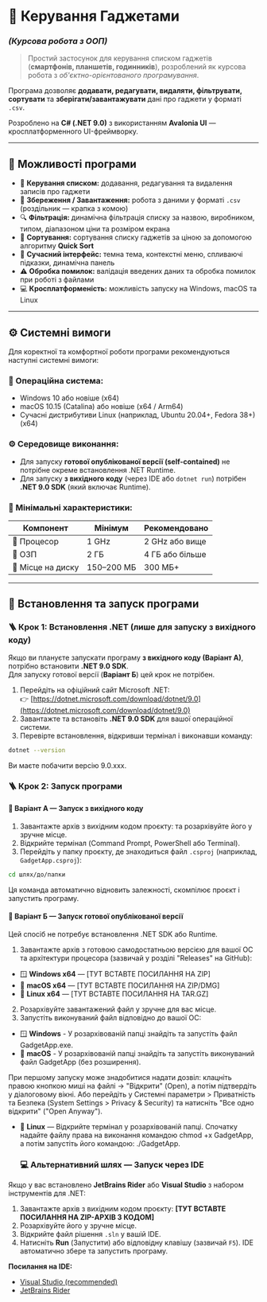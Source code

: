 # 📱 Керування Гаджетами  
### *(Курсова робота з ООП)*

> Простий застосунок для керування списком гаджетів (**смартфонів, планшетів, годинників**), розроблений як курсова робота з *об'єктно-орієнтованого програмування*.

Програма дозволяє **додавати, редагувати, видаляти, фільтрувати, сортувати** та **зберігати/завантажувати** дані про гаджети у форматі `.csv`.

Розроблено на **C# (.NET 9.0)** з використанням **Avalonia UI** — кросплатформенного UI-фреймворку.

---

## 🚀 Можливості програми

- 🧾 **Керування списком:** додавання, редагування та видалення записів про гаджети  
- 💾 **Збереження / Завантаження:** робота з даними у форматі `.csv` (роздільник — крапка з комою)  
- 🔍 **Фільтрація:** динамічна фільтрація списку за назвою, виробником, типом, діапазоном ціни та розміром екрана  
- 🔄 **Сортування:** сортування списку гаджетів за ціною за допомогою алгоритму **Quick Sort**  
- 🌙 **Сучасний інтерфейс:** темна тема, контекстні меню, спливаючі підказки, динамічна панель  
- ⚠️ **Обробка помилок:** валідація введених даних та обробка помилок при роботі з файлами  
- 💻 **Кросплатформеність:** можливість запуску на Windows, macOS та Linux  

---

## ⚙️ Системні вимоги

Для коректної та комфортної роботи програми рекомендуються наступні системні вимоги:

### 🧩 Операційна система:
- Windows 10 або новіше (x64)  
- macOS 10.15 (Catalina) або новіше (x64 / Arm64)  
- Сучасні дистрибутиви Linux (наприклад, Ubuntu 20.04+, Fedora 38+) (x64)  

### ⚙️ Середовище виконання:
- Для запуску **готової опублікованої версії (self-contained)** не потрібне окреме встановлення .NET Runtime.  
- Для запуску **з вихідного коду** (через IDE або `dotnet run`) потрібен **.NET 9.0 SDK** (який включає Runtime).  

### 💽 Мінімальні характеристики:
| Компонент | Мінімум | Рекомендовано |
|------------|----------|---------------|
| 🧠 Процесор | 1 GHz | 2 GHz або вище |
| 💾 ОЗП | 2 ГБ | 4 ГБ або більше |
| 📂 Місце на диску | 150–200 МБ | 300 МБ+ |

---

## 🧭 Встановлення та запуск програми

### 🪜 Крок 1: Встановлення .NET (лише для запуску з вихідного коду)

Якщо ви плануєте запускати програму **з вихідного коду (Варіант А)**, потрібно встановити **.NET 9.0 SDK**.  
Для запуску готової версії (**Варіант Б**) цей крок не потрібен.

1. Перейдіть на офіційний сайт Microsoft .NET:  
   👉 [https://dotnet.microsoft.com/download/dotnet/9.0](https://dotnet.microsoft.com/download/dotnet/9.0)
2. Завантажте та встановіть **.NET 9.0 SDK** для вашої операційної системи.  
3. Перевірте встановлення, відкривши термінал і виконавши команду:

```bash
dotnet --version
```
Ви маєте побачити версію 9.0.xxx.

### 🪜 Крок 2: Запуск програми

#### 🔹 Варіант А — Запуск з вихідного коду

1. Завантажте архів з вихідним кодом проєкту: та розархівуйте його у зручне місце. 
2. Відкрийте термінал (Command Prompt, PowerShell або Terminal).  
3. Перейдіть у папку проєкту, де знаходиться файл `.csproj` (наприклад, `GadgetApp.csproj`):

```bash
cd шлях/до/папки
```
Ця команда автоматично відновить залежності, скомпілює проєкт і запустить програму.

#### 🔹 Варіант Б — Запуск готової опублікованої версії

Цей спосіб не потребує встановлення .NET SDK або Runtime.

1. Завантажте архів з готовою самодостатньою версією для вашої ОС та архітектури процесора (зазвичай у розділі "Releases" на GitHub):

- 🪟 **Windows x64** — [ТУТ ВСТАВТЕ ПОСИЛАННЯ НА ZIP]  
- 🍎 **macOS x64** — [ТУТ ВСТАВТЕ ПОСИЛАННЯ НА ZIP/DMG]  
- 🐧 **Linux x64** — [ТУТ ВСТАВТЕ ПОСИЛАННЯ НА TAR.GZ]  

2. Розархівуйте завантажений файл у зручне для вас місце.  
3. Запустіть виконуваний файл відповідно до вашої ОС:
- 🪟 **Windows** - У розархівованій папці знайдіть та запустіть файл GadgetApp.exe.
- 🍎 **macOS** -  У розархівованій папці знайдіть та запустіть виконуваний файл GadgetApp (без розширення).
  
При першому запуску може знадобитися надати дозвіл: клацніть правою кнопкою миші на файлі -> "Відкрити" (Open), а потім підтвердіть у діалоговому вікні. Або перейдіть у Системні параметри > Приватність та Безпека (System Settings > Privacy & Security) та натисніть "Все одно відкрити" ("Open Anyway").

- 🐧 **Linux** — Відкрийте термінал у розархівованій папці. Спочатку надайте файлу права на виконання командою chmod +x GadgetApp, а потім запустіть його командою: ./GadgetApp.

  ### 💻 Альтернативний шлях — Запуск через IDE

Якщо у вас встановлено **JetBrains Rider** або **Visual Studio** з набором інструментів для .NET:

1. Завантажте архів з вихідним кодом проєкту: **[ТУТ ВСТАВТЕ ПОСИЛАННЯ НА ZIP-АРХІВ З КОДОМ]**  
2. Розархівуйте його у зручне місце.  
3. Відкрийте файл рішення `.sln` у вашій IDE.  
4. Натисніть **Run** (Запустити) або відповідну клавішу (зазвичай `F5`). IDE автоматично збере та запустить програму.

**Посилання на IDE:**
- [Visual Studio (recommended)](https://visualstudio.microsoft.com/)  
- [JetBrains Rider](https://www.jetbrains.com/rider/)
